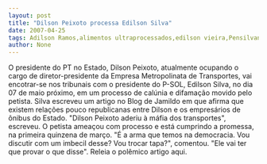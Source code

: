 ```yaml
---
layout: post
title: "Dilson Peixoto processa Edilson Silva"
date: 2007-04-25
tags: Adilson Ramos,alimentos ultraprocessados,edilson vieira,Pensilvania
author: None
---
```


O presidente do PT no Estado, Dilson Peixoto, atualmente ocupando o cargo de diretor-presidente da Empresa Metropolinata de Transportes, vai encotrar-se nos tribunais com o presidente do P-SOL, Edilson Silva, no dia 07 de maio próximo, em um processo de calúnia e difamação movido pelo petista. Silva escreveu um artigo no Blog de Jamildo em que afirma que existem relações pouco republicanas entre Dilson e os empresários de ônibus do Estado. \"Dilson Peixoto aderiu à máfia dos transportes\", escreveu.
O petista ameaçou com processo e está cumprindo a promessa, na primeira quinzena de março.
\"É a arma que temos na democracia. Vou discutir com um imbecil desse? Vou trocar tapa?\", comentou. \"Ele vai ter que provar o que disse\".
Releia o polêmico artigo aqui. 